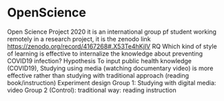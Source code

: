 # OpenScience
Open Science Project 2020 
it is an international group pf student working remotely in a research project, 
it is the zenodo link https://zenodo.org/record/4167268#.X53Te4hKjIV
RQ
Which kind of style of learning is effective to internalize the knowledge about preventing COVID19 infection?
Hypothesis
To input public health knowledge (COVID19), Studying using media (watching documentary video) is more effective rather than studying with traditional approach (reading book/instruction)
Experiment design
Group 1: Studying with digital media: video
Group 2 (Control): traditional way: reading instruction
